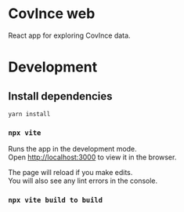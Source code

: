 # CovInce web

React app for exploring CovInce data.

# Development

## Install dependencies

```yarn install```

### `npx vite`

Runs the app in the development mode.\
Open [http://localhost:3000](http://localhost:3000) to view it in the browser.

The page will reload if you make edits.\
You will also see any lint errors in the console.

### `npx vite build to build`

